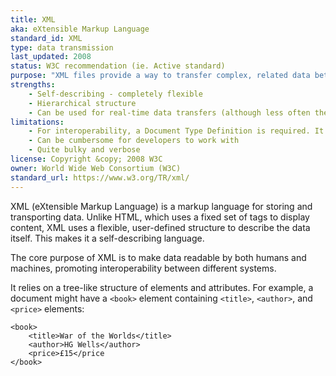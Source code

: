```yaml
---
title: XML
aka: eXtensible Markup Language
standard_id: XML
type: data transmission
last_updated: 2008
status: W3C recommendation (ie. Active standard)
purpose: "XML files provide a way to transfer complex, related data between systems."
strengths:
    - Self-describing - completely flexible
    - Hierarchical structure
    - Can be used for real-time data transfers (although less often these days)
limitations:
    - For interoperability, a Document Type Definition is required. It sets the rules for how a particular XML file should be structured
    - Can be cumbersome for developers to work with
    - Quite bulky and verbose
license: Copyright &copy; 2008 W3C
owner: World Wide Web Consortium (W3C)
standard_url: https://www.w3.org/TR/xml/
---
```

XML (eXtensible Markup Language) is a markup language for storing and transporting data. Unlike HTML, which uses a fixed set of tags to display content, XML uses a flexible, user-defined structure to describe the data itself. This makes it a self-describing language.

The core purpose of XML is to make data readable by both humans and machines, promoting interoperability between different systems.

It relies on a tree-like structure of elements and attributes. For example, a document might have a `<book>` element containing `<title>`, `<author>`, and `<price>` elements:

```
<book>
    <title>War of the Worlds</title>
    <author>HG Wells</author>
    <price>£15</price
</book>
```
